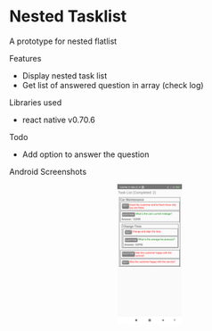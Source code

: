 # Nested Tasklist
 
A prototype for nested flatlist 

Features
* Display nested task list
* Get list of answered question in array (check log) 

Libraries used
* react native v0.70.6

Todo
* Add option to answer the question

Android Screenshots
<p align="center" width="100%">
    <img width="23%" src="https://github.com/manjotdhiman/Nested_Tasklist/blob/main/screenshot-1670667022824.png?raw=true">
    
  </p>

